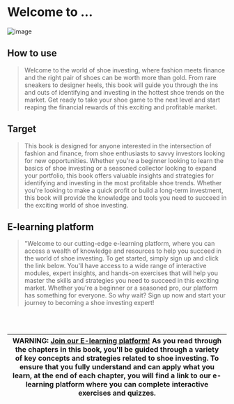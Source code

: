 # Welcome to ...
![image](https://cdn.discordapp.com/attachments/633947157673672714/1066676856146903050/olaf.png "test")
## How to use
> Welcome to the world of shoe investing, where fashion meets finance and the right pair of shoes can be worth more than gold. From rare sneakers to designer heels, this book will guide you through the ins and outs of identifying and investing in the hottest shoe trends on the market. Get ready to take your shoe game to the next level and start reaping the financial rewards of this exciting and profitable market.

## Target
> This book is designed for anyone interested in the intersection of fashion and finance, from shoe enthusiasts to savvy investors looking for new opportunities. Whether you're a beginner looking to learn the basics of shoe investing or a seasoned collector looking to expand your portfolio, this book offers valuable insights and strategies for identifying and investing in the most profitable shoe trends. Whether you're looking to make a quick profit or build a long-term investment, this book will provide the knowledge and tools you need to succeed in the exciting world of shoe investing.

## E-learning platform
>"Welcome to our cutting-edge e-learning platform, where you can access a wealth of knowledge and resources to help you succeed in the world of shoe investing. To get started, simply sign up and click the link below. You'll have access to a wide range of interactive modules, expert insights, and hands-on exercises that will help you master the skills and strategies you need to succeed in this exciting market. Whether you're a beginner or a seasoned pro, our platform has something for everyone. So why wait? Sign up now and start your journey to becoming a shoe investing expert!
<br>
<br>

| WARNING: <a href="http://localhost:8080" target="_blank">Join our E-learning platform!</a> As you read through the chapters in this book, you'll be guided through a variety of key concepts and strategies related to shoe investing. To ensure that you fully understand and can apply what you learn, at the end of each chapter, you will find a link to our e-learning platform where you can complete interactive exercises and quizzes. |
| --- |